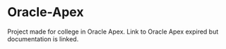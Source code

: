 # Oracle-Apex
Project made for college in Oracle Apex. Link to Oracle Apex expired but documentation is linked.
